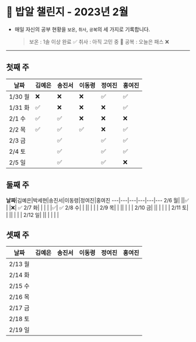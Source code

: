 # 🍚 밥알 챌린지 - 2023년 2월
- 매일 자신의 공부 현황을 `보온`, `취사`, `공복`의 세 가지로 기록합니다.
    
    > 보온 : 1솔 이상 완료 ✅
    취사 : 아직 고민 중 🤔
    공복 : 오늘은 패스 ❌
---

## 첫째 주
**날짜**|김예은|송진서|이동령|정여진|홍여진
---|---|---|---|---|---
1/30 월|❌|❌|❌|✅|✅
1/31 화|✅|❌|❌|❌|✅
2/1 수|✅|✅|❌|❌|❌
2/2 목|✅|✅ |✅|❌|✅
2/3 금| |✅ | |✅|✅
2/4 토| |✅ | |✅|✅
2/5 일| |✅ | |✅|❌

## 둘째 주
**날짜**|김예은|박세현|송진서|이동령|정여진|홍여진
---|---|---|---|---|---
2/6 월| ||✅ | |❌| ✅
2/7 화| | | | |✅| ✅
2/8 수| | || | | |
2/9 목| | || | | |
2/10 금|  || | | | |
2/11 토|  | || | | |
2/12 일|  || | | | |

## 셋째 주
**날짜**|김예은|송진서|이동령|정여진|홍여진
---|---|---|---|---|---
2/13 월| | | | | |
2/14 화| | | | | |
2/15 수| | | | | |
2/16 목| | | | | |
2/17 금|  | | | | |
2/18 토|  | | | | |
2/19 일|  | | | | |
